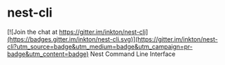 # nest-cli

[![Join the chat at https://gitter.im/inkton/nest-cli](https://badges.gitter.im/inkton/nest-cli.svg)](https://gitter.im/inkton/nest-cli?utm_source=badge&utm_medium=badge&utm_campaign=pr-badge&utm_content=badge)
Nest Command Line Interface
